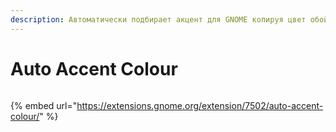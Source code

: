 ```yaml
---
description: Автоматически подбирает акцент для GNOME копируя цвет обой.
---
```


# Auto Accent Colour

<figure><img src="../../.gitbook/assets/image (1) (1).png" alt=""><figcaption></figcaption></figure>

{% embed url="https://extensions.gnome.org/extension/7502/auto-accent-colour/" %}
